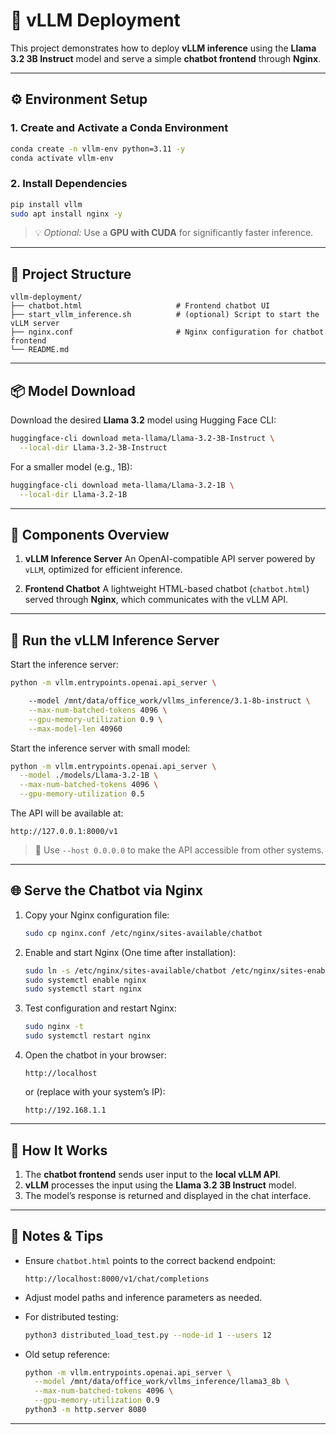 # 🧠 vLLM Deployment

This project demonstrates how to deploy **vLLM inference** using the **Llama 3.2 3B Instruct** model and serve a simple **chatbot frontend** through **Nginx**.

---

## ⚙️ Environment Setup

### 1. Create and Activate a Conda Environment

```bash
conda create -n vllm-env python=3.11 -y
conda activate vllm-env
```

### 2. Install Dependencies

```bash
pip install vllm
sudo apt install nginx -y
```

> 💡 *Optional:* Use a **GPU with CUDA** for significantly faster inference.

---

## 📁 Project Structure

```
vllm-deployment/
├── chatbot.html                     # Frontend chatbot UI
├── start_vllm_inference.sh          # (optional) Script to start the vLLM server
├── nginx.conf                       # Nginx configuration for chatbot frontend
└── README.md
```

---

## 📦 Model Download

Download the desired **Llama 3.2** model using Hugging Face CLI:

```bash
huggingface-cli download meta-llama/Llama-3.2-3B-Instruct \
  --local-dir Llama-3.2-3B-Instruct
```

For a smaller model (e.g., 1B):

```bash
huggingface-cli download meta-llama/Llama-3.2-1B \
  --local-dir Llama-3.2-1B
```

---

## 🚀 Components Overview

1. **vLLM Inference Server**
   An OpenAI-compatible API server powered by `vLLM`, optimized for efficient inference.

2. **Frontend Chatbot**
   A lightweight HTML-based chatbot (`chatbot.html`) served through **Nginx**, which communicates with the vLLM API.

---

## 🧩 Run the vLLM Inference Server

Start the inference server:

```bash
python -m vllm.entrypoints.openai.api_server \

    --model /mnt/data/office_work/vllms_inference/3.1-8b-instruct \
    --max-num-batched-tokens 4096 \
    --gpu-memory-utilization 0.9 \
    --max-model-len 40960 
```

Start the inference server with small model:

```bash
python -m vllm.entrypoints.openai.api_server \
  --model ./models/Llama-3.2-1B \
  --max-num-batched-tokens 4096 \
  --gpu-memory-utilization 0.5
```

The API will be available at:

```
http://127.0.0.1:8000/v1
```

> 🧠 Use `--host 0.0.0.0` to make the API accessible from other systems.

---

## 🌐 Serve the Chatbot via Nginx

1. Copy your Nginx configuration file:

   ```bash
   sudo cp nginx.conf /etc/nginx/sites-available/chatbot
   ```

2. Enable and start Nginx (One time after installation):

   ```bash
   sudo ln -s /etc/nginx/sites-available/chatbot /etc/nginx/sites-enabled/
   sudo systemctl enable nginx
   sudo systemctl start nginx
   ```

2. Test configuration and restart Nginx:

   ```bash
   sudo nginx -t
   sudo systemctl restart nginx
   ```

3. Open the chatbot in your browser:

   ```
   http://localhost
   ```

   or (replace with your system’s IP):

   ```
   http://192.168.1.1
   ```

---

## 🧠 How It Works

1. The **chatbot frontend** sends user input to the **local vLLM API**.
2. **vLLM** processes the input using the **Llama 3.2 3B Instruct** model.
3. The model’s response is returned and displayed in the chat interface.

---

## 🧾 Notes & Tips

* Ensure `chatbot.html` points to the correct backend endpoint:

  ```
  http://localhost:8000/v1/chat/completions
  ```
* Adjust model paths and inference parameters as needed.
* For distributed testing:

  ```bash
  python3 distributed_load_test.py --node-id 1 --users 12
  ```
* Old setup reference:

  ```bash
  python -m vllm.entrypoints.openai.api_server \
    --model /mnt/data/office_work/vllms_inference/llama3_8b \
    --max-num-batched-tokens 4096 \
    --gpu-memory-utilization 0.9
  python3 -m http.server 8080
  ```

---
